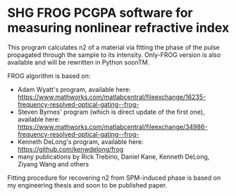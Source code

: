 # SHG FROG PCGPA software for measuring nonlinear refractive index

This program calculates n2 of a material via fitting the phase of the pulse propagated through the sample to its intensity.
Only-FROG version is also available and will be rewritten in Python soonTM.

FROG algorithm is based on:

- Adam Wyatt's program, available here: https://www.mathworks.com/matlabcentral/fileexchange/16235-frequency-resolved-optical-gating--frog-
- Steven Byrnes' program (which is direct update of the first one), available here: https://www.mathworks.com/matlabcentral/fileexchange/34986-frequency-resolved-optical-gating--frog-
- Kenneth DeLong's program, available here: https://github.com/kenwdelong/frog
- many publications by Rick Trebino, Daniel Kane, Kenneth DeLong, Ziyang Wang and others

Fitting procedure for recovering n2 from SPM-induced phase is based on my engineering thesis and soon to be published paper.

